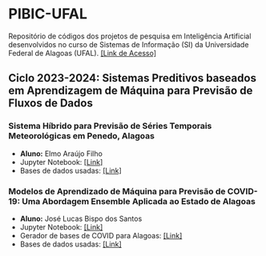 # PIBIC-UFAL
 Repositório de códigos dos projetos de pesquisa em Inteligência Artificial desenvolvidos no curso de Sistemas de Informação (SI) da Universidade Federal de Alagoas (UFAL). [[Link de Acesso]](https://sigaa.sig.ufal.br/sigaa/public/docente/pesquisa.jsf?siape=1244933)

 ## Ciclo 2023-2024: Sistemas Preditivos baseados em Aprendizagem de Máquina para Previsão de Fluxos de Dados


 ### Sistema Híbrido para Previsão de Séries Temporais Meteorológicas em Penedo, Alagoas
 - **Aluno:** Elmo Araújo Filho
 - Jupyter Notebook: [[Link]](https://github.com/GustavoHFMO/PIBIC-UFAL/blob/main/Sistema%20H%C3%ADbrido%20-%20Dados%20de%20Clima%20-%20Elmo/Notebook%20-%20Sistema%20H%C3%ADbrido%20-%20Dados%20de%20Clima%20-%20Elmo.ipynb)
 - Bases de dados usadas: [[Link]](https://github.com/GustavoHFMO/PIBIC-UFAL/tree/main/Sistema%20H%C3%ADbrido%20-%20Dados%20de%20Clima%20-%20Elmo/Datasets)

 ### Modelos de Aprendizado de Máquina para Previsão de COVID-19: Uma Abordagem Ensemble Aplicada ao Estado de Alagoas
 - **Aluno:** José Lucas Bispo dos Santos
 - Jupyter Notebook: [[Link]](https://github.com/GustavoHFMO/PIBIC-UFAL/blob/main/Ensemble%20-%20Covid%20-%20Lucas/Notebook%20-%20Ensemble%20-%20Covid%20-%20Lucas.ipynb)
 - Gerador de bases de COVID para Alagoas: [[Link]](https://github.com/GustavoHFMO/PIBIC-UFAL/blob/main/Ensemble%20-%20Covid%20-%20Lucas/Notebook%20-%20Gerador%20das%20Séries%20de%20Covid.ipynb)
 - Bases de dados usadas: [[Link]](https://github.com/GustavoHFMO/PIBIC-UFAL/tree/main/Ensemble%20-%20Covid%20-%20Lucas/BASES%20DE%20DADOS)
 

